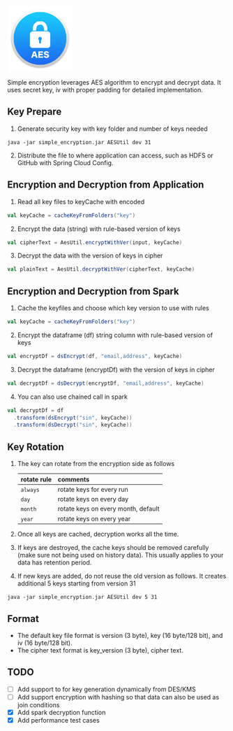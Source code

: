 <p align="left"><img src="./src/main/resources/aes-logo.png" width="150"></p>

Simple encryption leverages AES algorithm to encrypt and decrypt data.
It uses secret key, iv with proper padding for detailed implementation.

## Key Prepare
1. Generate security key with key folder and number of keys needed
```shell
java -jar simple_encryption.jar AESUtil dev 31
```
2. Distribute the file to where application can access, such as HDFS or GitHub with Spring Cloud Config.

## Encryption and Decryption from Application
1. Read all key files to keyCache with encoded
```scala
val keyCache = cacheKeyFromFolders("key")
```   
2. Encrypt the data (string) with rule-based version of keys
```scala
val cipherText = AesUtil.encryptWithVer(input, keyCache)
```
3. Decrypt the data with the version of keys in cipher
```scala
val plainText = AesUtil.decryptWithVer(cipherText, keyCache)
```

## Encryption and Decryption from Spark
1. Cache the keyfiles and choose which key version to use with rules
```scala
val keyCache = cacheKeyFromFolders("key")
```
2. Encrypt the dataframe (df) string column with rule-based version of keys
```scala
val encryptDf = dsEncrypt(df, "email,address", keyCache)
```   
3. Decrypt the dataframe (encryptDf) with the version of keys in cipher
```scala
val decryptDf = dsDecrypt(encryptDf, "email,address", keyCache)
```
4. You can also use chained call in spark
```scala
val decryptDf = df
  .transform(dsEncrypt("sin", keyCache))
  .transform(dsDecrypt("sin", keyCache))
```

## Key Rotation
1. The key can rotate from the encryption side as follows

    | rotate rule   | comments      |
    | ------------- |:-------------| 
    | `always `     | rotate keys for every run | 
    | `day `        | rotate keys on every day | 
    | `month `      | rotate keys on every month, default | 
    | `year `       | rotate keys on every year | 

2. Once all keys are cached, decryption works all the time.
3. If keys are destroyed, the cache keys should be removed carefully (make sure not being used on history data).
This usually applies to your data has retention period.
4. If new keys are added, do not reuse the old version as follows.
It creates additional 5 keys starting from version 31
```shell
java -jar simple_encryption.jar AESUtil dev 5 31 
```

## Format
* The default key file format is version (3 byte), key (16 byte/128 bit), and iv (16 byte/128 bit).
* The cipher text format is key_version (3 byte), cipher text.

## TODO
- [ ] Add support to for key generation dynamically from DES/KMS
- [ ] Add support encryption with hashing so that data can also be used as join conditions 
- [X] Add spark decryption function
- [X] Add performance test cases
